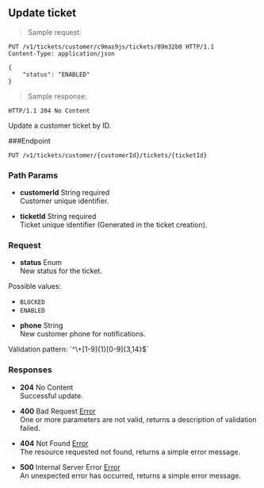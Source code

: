 
## Update ticket

> Sample request:

```http
PUT /v1/tickets/customer/c9mas9js/tickets/89m32b0 HTTP/1.1
Content-Type: application/json

{
    "status": "ENABLED"
}
```

> Sample response:

```http
HTTP/1.1 204 No Content
```

Update a customer ticket by ID.

###Endpoint

`PUT /v1/tickets/customer/{customerId}/tickets/{ticketId}`

### Path Params

* **customerId** <span class="param-type">String</span> <span class="required-param">required</span><br>
Customer unique identifier.

* **ticketId** <span class="param-type">String</span> <span class="required-param">required</span><br>
Ticket unique identifier (Generated in the ticket creation).

### Request

* **status** <span class="param-type">Enum</span><br>
New status for the ticket.
<p>
    <span class="param-condition">Possible values:</span>  
    <ul>
        <li><code>BLOCKED</code></li>
        <li><code>ENABLED</code></li>
    </ul>
</p>

* **phone** <span class="param-type">String</span><br>
New customer phone for notifications.
<p>
    <span class="param-condition">Validation pattern:</span> `^\+[1-9]{1}[0-9]{3,14}$`
</p>

### Responses

* **204** <span class="verb-description">No Content</span><br>
Successful update.

* **400** <span class="verb-description">Bad Request</span> <span class="param-type">[Error](#error)</span><br>
One or more parameters are not valid, returns a description of validation failed.

* **404** <span class="verb-description">Not Found</span> <span class="param-type">[Error](#error)</span><br>
The resource requested not found, returns a simple error message.

* **500** <span class="verb-description">Internal Server Error</span> <span class="param-type">[Error](#error)</span><br>
An unexpected error has occurred, returns a simple error message.
